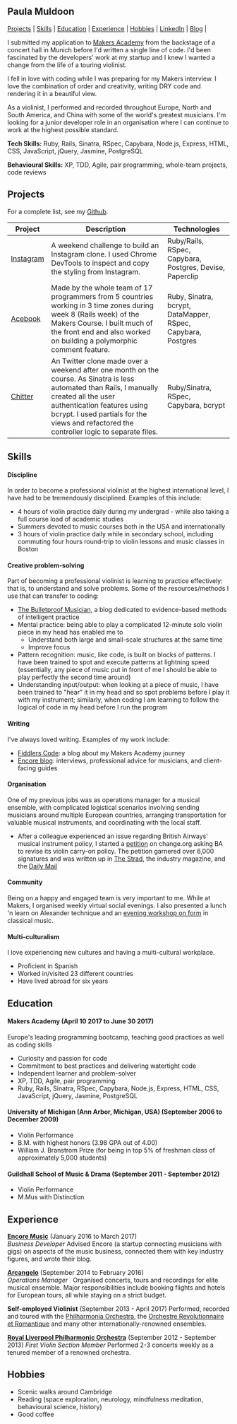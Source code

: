 ## Paula Muldoon
[Projects](#projects) | [Skills](#skills) | [Education](#education) | [Experience](#experience) | [Hobbies](#hobbies) | [LinkedIn](https://www.linkedin.com/in/paulamuldoon/) | [Blog](http://www.fiddlerscode.com/) |

I submitted my application to [Makers Academy](http://www.makersacademy.com/) from the backstage of a concert hall in Munich before I'd written a single line of code.  I'd been fascinated by the developers' work at my startup and I knew I wanted a change from the life of a touring violinist.

I fell in love with coding while I was preparing for my Makers interview.  I love the combination of order and creativity, writing DRY code and rendering it in a beautiful view.

As a violinist, I performed and recorded throughout Europe, North and South America, and China with some of the world's greatest musicians.  I'm looking for a junior developer role in an organisation where I can continue to work at the highest possible standard.  

**Tech Skills:** Ruby, Rails, Sinatra, RSpec, Capybara, Node.js, Express, HTML, CSS, JavaScript, jQuery, Jasmine, PostgreSQL

**Behavioural Skills:** XP, TDD, Agile, pair programming, whole-team projects, code reviews

## Projects
For a complete list, see my [Github](https://github.com/pmuldoon86/).



| Project   | Description | Technologies |
|---        |---         |---           |
| [Instagram](https://github.com/pmuldoon86/instagram-challeng) | A weekend challenge to build an Instagram clone.  I used Chrome DevTools to inspect and copy the styling from Instagram.  | Ruby/Rails, RSpec, Capybara, Postgres, Devise, Paperclip |
|[Acebook](https://github.com/pmuldoon86/acebook)| Made by the whole team of 17 programmers from 5 countries working in 3 time zones during week 8 (Rails week) of the Makers Course.  I built much of the front end and also worked on building a polymorphic comment feature.  | Ruby, Sinatra, bcrypt, DataMapper, RSpec, Capybara, Postgres|
| [Chitter](https://github.com/pmuldoon86/chitter-challenge) | An Twitter clone made over a weekend after one month on the course.  As Sinatra is less automated than Rails, I manually created all the user authentication features using bcrypt.  I used partials for the views and refactored the controller logic to separate files. | Ruby/Sinatra, RSpec, Capybara, bcrypt |

## Skills

#### Discipline
In order to become a professional violinist at the highest international level, I have had to be tremendously disciplined.  Examples of this include:
- 4 hours of violin practice daily during my undergrad - while also taking a full course load of academic studies
- Summers devoted to music courses both in the USA and internationally
- 3 hours of violin practice daily while in secondary school, including commuting four hours round-trip to violin lessons and music classes in Boston

#### Creative problem-solving
Part of becoming a professional violinist is learning to practice effectively: that is, to understand and solve problems.  Some of the resources/methods I use that can transfer to coding:
- [The Bulletproof Musician](http://www.bulletproofmusician.com/blog/), a blog dedicated to evidence-based methods of intelligent practice
- Mental practice: being able to play a complicated 12-minute solo violin piece in my head has enabled me to 
  * Understand both large and small-scale structures at the same time
  * Improve focus
- Pattern recognition: music, like code, is built on blocks of patterns.  I have been trained to spot and execute patterns at lightning speed (essentially, any piece of music put in front of me I should be able to play perfectly the second time around)
- Understanding input/output: when looking at a piece of music, I have been trained to "hear" it in my head and so spot problems before I play it with my instrument; similarly, when coding I am learning to follow the logical of code in my head before I run the program

#### Writing

I've always loved writing.  Examples of my work include:
- [Fiddlers Code](www.fiddlerscode.com): a blog about my Makers Academy journey
- [Encore blog](http://blog.joinencore.com/author/paula-muldoon/): interviews, professional advice for musicians, and client-facing guides

#### Organisation
One of my previous jobs was as operations manager for a musical ensemble, with complicated logistical scenarios involving sending musicians around multiple European countries, arranging transportation for valuable musical instruments, and coordinating with the local staff.  
- After a colleague experienced an issue regarding British Airways' musical instrument policy, I started a [petition](https://www.change.org/p/british-airways-ask-british-airways-to-support-musical-instruments-as-carry-on-items) on change.org asking BA to revise its violin carry-on policy.  The petition garnered over 6,000 signatures and was written up in [The Strad](http://www.thestrad.com/violinist-forced-to-carry-unprotected-instrument-on-lap-on-british-airways-flight/), the industry magazine, and the [Daily Mail](http://www.dailymail.co.uk/travel/travel_news/article-3634929/British-Airways-passenger-says-couldn-t-bring-violin-case-board.html)

#### Community
Being on a happy and engaged team is very important to me.  While at Makers, I organised weekly virtual social evenings.  I also presented a lunch 'n learn on Alexander technique and an [evening workshop on form](http://www.fiddlerscode.com/blog/debugging-beethoven) in classical music.

#### Multi-culturalism

I love experiencing new cultures and having a multi-cultural workplace.

- Proficient in Spanish
- Worked in/visited 23 different countries
- Have lived abroad for six years

## Education

#### Makers Academy (April 10 2017 to June 30 2017)
Europe's leading programming bootcamp, teaching good practices as well as coding skills
- Curiosity and passion for code
- Commitment to best practices and delivering watertight code
- Independent learner and problem-solver
- XP, TDD, Agile, pair programming
- Ruby, Rails, Sinatra, RSpec, Capybara, Node.js, Express, HTML, CSS, JavaScript, jQuery, Jasmine, PostgreSQL


#### University of Michigan (Ann Arbor, Michigan, USA) (September 2006 to December 2009)

- Violin Performance
- B.M. with highest honors (3.98 GPA out of 4.00)
- William J. Branstrom Prize (for being in top 5% of freshman class of approximately 5,000 students)

#### Guildhall School of Music & Drama (September 2011 - September 2012)
- Violin Performance
- M.Mus with Distinction

## Experience

**[Encore Music](https://joinencore.com/)** (January 2016 to March 2017)    
*Business Developer* 
Advised Encore (a startup connecting musicians with gigs) on aspects of the music business, connected them with key industry figures, and wrote their blog.

**[Arcangelo](http://www.arcangelo.org.uk/)** (September 2014 to February 2016)   
*Operations Manager*  
Organised concerts, tours and recordings for elite musical ensemble.  Major responsibilities include booking flights and hotels for European tours, all while staying on a strict budget.

**Self-employed Violinist** (September 2013 - April 2017)
Performed, recorded and toured with the [Philharmonia Orchestra](www.philharmonia.org.uk), the [Orchestre Revolutionnaire et Romantique](www.monteverdi.co.uk) and many other internationally-renowned ensembles.

**[Royal Liverpool Philharmonic Orchestra](http://liverpoolphil.com/)** (September 2012 - September 2013)
*First Violin Section Member*
Performed 2-3 concerts weekly as a tenured member of a renowned orchestra.

## Hobbies
- Scenic walks around Cambridge
- Reading (space exploration, neurology, mindfulness meditation, behavioural science, history)
- Good coffee
